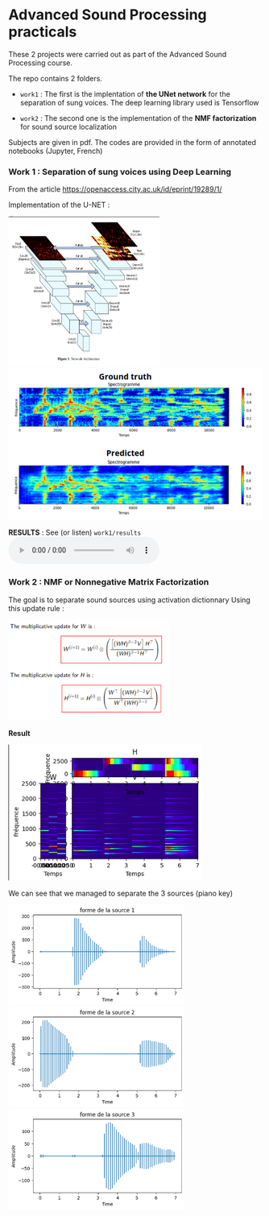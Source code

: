 # Advanced Sound Processing practicals

These 2 projects were carried out as part of the Advanced Sound Processing course.

The repo contains 2 folders. 


- ```work1``` : The first is the implentation of __the UNet network__ for the separation of sung voices. The deep learning library used is Tensorflow

-  ```work2``` : The  second one is the implementation of the __NMF factorization__ for sound source localization

Subjects are given in pdf. The codes are provided in the form of annotated notebooks (Jupyter, French)


### Work 1 : Separation of sung voices using Deep Learning

From the article https://openaccess.city.ac.uk/id/eprint/19289/1/


Implementation of the U-NET :

<img src="work1/images/U-NET.png" width="300" height="300">

<img src="work1/images/comparison.png" width="600" height="300">



__RESULTS__ : See (or listen) ```work1/results```
<audio src="work1/r%C3%A9sultat/mix/1-radiohead.mp3" controls title="Title"></audio>



### Work 2 : NMF or Nonnegative Matrix Factorization
The goal is to separate sound sources using activation dictionnary
Using this update rule :

<img src="work2/nmf.png" width="320" height="200">

__Result__

![Alt text](work2/images/activation.png)

We can see that we managed to separate the 3 sources (piano key)


<img src="work2/images/source1.png" width="350" height="200">
<img src="work2/images/source2.png" width="350" height="200">
<img src="work2/images/source3.png" width="350" height="200">
